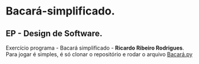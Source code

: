 # Bacará-simplificado.
## EP - Design de Software.
Exercício programa - Bacará simplificado - __Ricardo Ribeiro Rodrigues__.  
Para jogar é simples, é só clonar o repositório e rodar o arquivo [Bacará.py](https://github.com/RicardoRibeiroRodrigues/Bacara-simplificado/blob/main/Bacar%C3%A1.py)  
